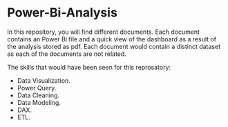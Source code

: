 # Power-Bi-Analysis

In this repository, you will find different documents. Each document contains an Power Bi file and a quick view of the dashboard as a result of the analysis stored as pdf.  Each document would contain a distinct dataset as each of the documents are not related.

The skills that would have been seen for this reprosatory:

* Data Visualization.
* Power Query.
* Data Cleaning.
* Data Modeling.
* DAX.
* ETL.
